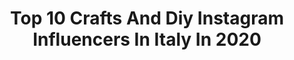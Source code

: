 ---
title: Top 10 Crafts And Diy Instagram Influencers In Italy In 2020
description: >-
  Find top crafts and diy Instagram influencers in Italy in 2020. Most popular hashtags: #flatlay #instagram # #curlyheads.
platform: Instagram
profiles:
  - username: "tarashailyn"
    fullname: >-
      Tarashailyn
    location: "Italy"
    followers: 15654
    engagement: 242
    commentsToLikes: 0.081011
    id: ck5ztzuwf1f7d0i14t7qbmrlu
    verified: false
    hashtags: "#gloss, #curlyheads, #naturalcurls, #glowy"
  - username: "elyna_cosplay"
    fullname: >-
      🌺 Eleonora 🌺
    location: "Italy"
    followers: 3471
    engagement: 2439
    commentsToLikes: 0.045228
    id: ck8tdazr12mfw0j78vawv8ipt
    verified: false
    hashtags: "#kawaiicosplay, #acnhcommunity, #cosplayweapon, #cosplaymakeup"
  - username: "missisemme"
    fullname: >-
      Mary 🌼 study, DIY
    location: "Italy"
    followers: 4847
    engagement: 2806
    commentsToLikes: 0.157055
    id: ck6tnkou7a1hi0j716n62bcyb
    verified: false
    hashtags: ""
  - username: "thewhitehoneyhome"
    fullname: >-
      S  I  M  O . Scandi Boho Home
    location: "Italy"
    followers: 35332
    engagement: 561
    commentsToLikes: 0.063507
    id: ck14k8qasob3x0i196d88rvz9
    verified: false
    hashtags: "#houseplants, #workspaceinspo, #plantmom, #plantcollection"
  - username: "sofitanza"
    fullname: >-
      ⓄⓉⓉⒶⓋⒾⒶ
    location: "Italy"
    followers: 6134
    engagement: 422
    commentsToLikes: 0.303010
    id: ck6ufeszpwm9q0j71pe1zeouj
    verified: false
    hashtags: "#ilmiopane, #cappuccinoday, #mycoffeecup, #bread"
  - username: "simplyamate"
    fullname: >-
      Lorena🧉
    location: "Italy"
    followers: 21917
    engagement: 224
    commentsToLikes: 0.059093
    id: ckap4jpps7o9k0i7804x47t7q
    verified: false
    hashtags: "#ba, #arredobagno, #industrialstyle, #nordicdesign"
  - username: "diyselected"
    fullname: >-
      TUTORIALS DIY 💞
    location: "Italy"
    followers: 643754
    engagement: 493
    commentsToLikes: 0.005391
    id: ck8t2wrhi0zje0j78jeusauib
    verified: false
    hashtags: ""
  - username: "shynvision"
    fullname: >-
      𝐒𝐡𝐚𝐢𝐧𝐚&𝐋𝐚𝐲𝐚𝐚𝐧 𝐌𝐨𝐦-𝐃𝐚𝐮𝐠𝐡𝐭𝐞𝐫 𝐃𝐮𝐨
    location: "Italy"
    followers: 5143
    engagement: 527
    commentsToLikes: 0.210379
    id: ck6ucj9b5fx9w0j71cyfloea0
    verified: false
    hashtags: "#riyadhmalls, #niqabstyle, #dubaifashion, #instacreative"
  - username: "alixia88"
    fullname: >-
      Alixia nel paese del web
    location: "Italy"
    followers: 40232
    engagement: 222
    commentsToLikes: 0.020787
    id: ck5qed2nszw500i11rluo5wt3
    verified: false
    hashtags: "#meow, #bhfyp, #trnditalia, #advancedselfie"
  - username: "5.savage"
    fullname: >-
      Austin
    location: "Italy"
    followers: 10244
    engagement: 584
    commentsToLikes: 0.014033
    id: ck8tbihfavtfc0j78bk7mq0kw
    verified: false
    hashtags: "#nationalmustangday, #ford, #stang"
---